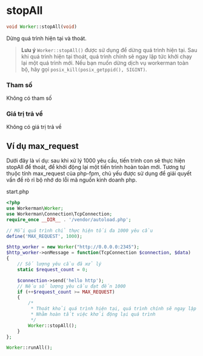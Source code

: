 # stopAll
```php
void Worker::stopAll(void)
```

Dừng quá trình hiện tại và thoát.

> **Lưu ý**
> `Worker::stopAll()` được sử dụng để dừng quá trình hiện tại. Sau khi quá trình hiện tại thoát, quá trình chính sẽ ngay lập tức khởi chạy lại một quá trình mới. Nếu bạn muốn dừng dịch vụ workerman toàn bộ, hãy gọi `posix_kill(posix_getppid(), SIGINT)`.

### Tham số
Không có tham số



### Giá trị trả về
Không có giá trị trả về

## Ví dụ max_request

Dưới đây là ví dụ: sau khi xử lý 1000 yêu cầu, tiến trình con sẽ thực hiện stopAll để thoát, để khởi động lại một tiến trình hoàn toàn mới. Tương tự thuộc tính max_request của php-fpm, chủ yếu được sử dụng để giải quyết vấn đề rò rỉ bộ nhớ do lỗi mã nguồn kinh doanh php.

start.php

```php
<?php
use Workerman\Worker;
use Workerman\Connection\TcpConnection;
require_once __DIR__ . '/vendor/autoload.php';

// Mỗi quá trình chỉ thực hiện tối đa 1000 yêu cầu
define('MAX_REQUEST', 1000);

$http_worker = new Worker("http://0.0.0.0:2345");
$http_worker->onMessage = function(TcpConnection $connection, $data)
{
    // Số lượng yêu cầu đã xử lý
    static $request_count = 0;

    $connection->send('hello http');
    // Nếu số lượng yêu cầu đạt đến 1000
    if (++$request_count >= MAX_REQUEST)
    {
        /*
         * Thoát khỏi quá trình hiện tại, quá trình chính sẽ ngay lập tức khởi chạy một quá trình hoàn toàn mới để thay thế
         * Nhằm hoàn tất việc khởi động lại quá trình
         */
        Worker::stopAll();
    }
};

Worker::runAll();
```
